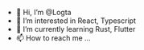 - 👋 Hi, I’m @Logta
- 👀 I’m interested in React, Typescript
- 🌱 I’m currently learning Rust, Flutter
- 📫 How to reach me ...

<!---
Logta/Logta is a ✨ special ✨ repository because its `README.md` (this file) appears on your GitHub profile.
You can click the Preview link to take a look at your changes.
--->
